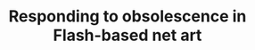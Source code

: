 ---
abstract: null
creators:
- Anna Mladentseva
date: null
document_url: null
grand_parent: iPRES
institutions: []
keywords: []
landing_page_url: https://osf.io/8th7c/
language: eng
layout: publication
license: CC-BY 4.0 International
notes_url: null
parent: iPRES 2022
publication_type: lightning talk
size: null
slides_url: https://osf.io/download/2m9rh/
source_name: iPRES:osf:8th7c
stream_url: https://youtu.be/eW6PsVnyI2k?t=55
title: Responding to obsolescence in Flash-based net art
year: 2022
---